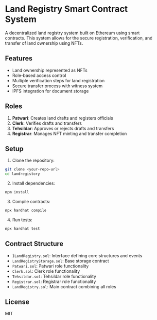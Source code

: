 # Land Registry Smart Contract System

A decentralized land registry system built on Ethereum using smart contracts. This system allows for the secure registration, verification, and transfer of land ownership using NFTs.

## Features

- Land ownership represented as NFTs
- Role-based access control
- Multiple verification steps for land registration
- Secure transfer process with witness system
- IPFS integration for document storage

## Roles

1. **Patwari**: Creates land drafts and registers officials
2. **Clerk**: Verifies drafts and transfers
3. **Tehsildar**: Approves or rejects drafts and transfers
4. **Registrar**: Manages NFT minting and transfer completion

## Setup

1. Clone the repository:
```bash
git clone <your-repo-url>
cd landregistory
```

2. Install dependencies:
```bash
npm install
```

3. Compile contracts:
```bash
npx hardhat compile
```

4. Run tests:
```bash
npx hardhat test
```

## Contract Structure

- `ILandRegistry.sol`: Interface defining core structures and events
- `LandRegistryStorage.sol`: Base storage contract
- `Patwari.sol`: Patwari role functionality
- `Clerk.sol`: Clerk role functionality
- `Tehsildar.sol`: Tehsildar role functionality
- `Registrar.sol`: Registrar role functionality
- `LandRegistry.sol`: Main contract combining all roles

## License

MIT 
